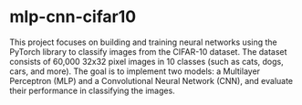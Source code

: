 # mlp-cnn-cifar10

This project focuses on building and training neural networks using the PyTorch library to classify images from the CIFAR-10 dataset. The dataset consists of 60,000 32x32 pixel images in 10 classes (such as cats, dogs, cars, and more). The goal is to implement two models: a Multilayer Perceptron (MLP) and a Convolutional Neural Network (CNN), and evaluate their performance in classifying the images.
